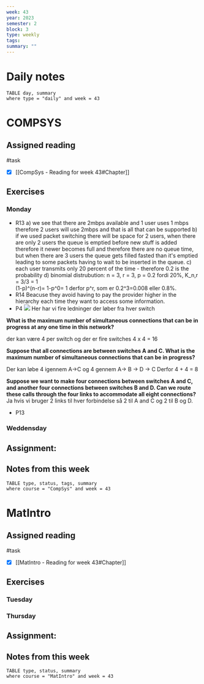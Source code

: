 ```yaml
---
week: 43
year: 2023
semester: 2
block: 3
type: weekly 
tags: 
summary: ""
---
```

# Daily notes
```dataview
TABLE day, summary 
where type = "daily" and week = 43
```
# COMPSYS
## Assigned reading
#task
 - [x] [[CompSys - Reading for week 43#Chapter]]
## Exercises 
### Monday
- R13
a) we see that there are 2mbps available and 1 user uses 1 mbps therefore 2 users will use 2mbps and that is all that can be supported
b) if we used packet switching there will be space for 2 users, when there are only 2 users the queue is emptied before new stuff is added therefore it newer becomes full and therefore there are no queue time, but when there are 3 users the queue gets filled fasted than it's emptied leading to some packets having to wait to be inserted in the queue. 
c) each user transmits only 20 percent of the time - therefore 0.2 is the probability
d) binomial distrubution: n = 3, r = 3, p = 0.2 fordi 20%, 
K_n,r = 3/3 = 1  
(1-p)^(n-r)= 1-p^0= 1
derfor p^r, som er 0.2^3=0.008 eller 0.8%.
- R14
Beacuse they avoid having to pay the provider higher in the hierarchy each time they want to access some information. 
- P4
![](https://i.imgur.com/XR0Gfl9.png)
Her har vi fire ledninger der løber fra hver switch

**What is the maximum number of simultaneous connections that can be in progress at any one time in this network?**

der kan være 4 per switch og der er fire switches 4 x 4 = 16

**Suppose that all connections are between switches A and C. What is the maximum number of simultaneous connections that can be in progress?**

Der kan løbe 4 igennem A->C og 4 gennem A-> B -> D -> C
Derfor 4 + 4 = 8

**Suppose we want to make four connections between switches A and C, and another four connections between switches B and D. Can we  route these calls through the four links to accommodate all eight connections?**
Ja hvis vi bruger 2 links til hver forbindelse så 2 til A and C og 2 til B og D.
- P13

### Weddensday
## Assignment:

## Notes from this week
```dataview
TABLE type, status, tags, summary
where course = "CompSys" and week = 43
```

# MatIntro
## Assigned reading
#task
 - [x] [[MatIntro - Reading for week 43#Chapter]]

## Exercises 
### Tuesday
### Thursday
## Assignment:

## Notes from this week
```dataview
TABLE type, status, summary
where course = "MatIntro" and week = 43
```

